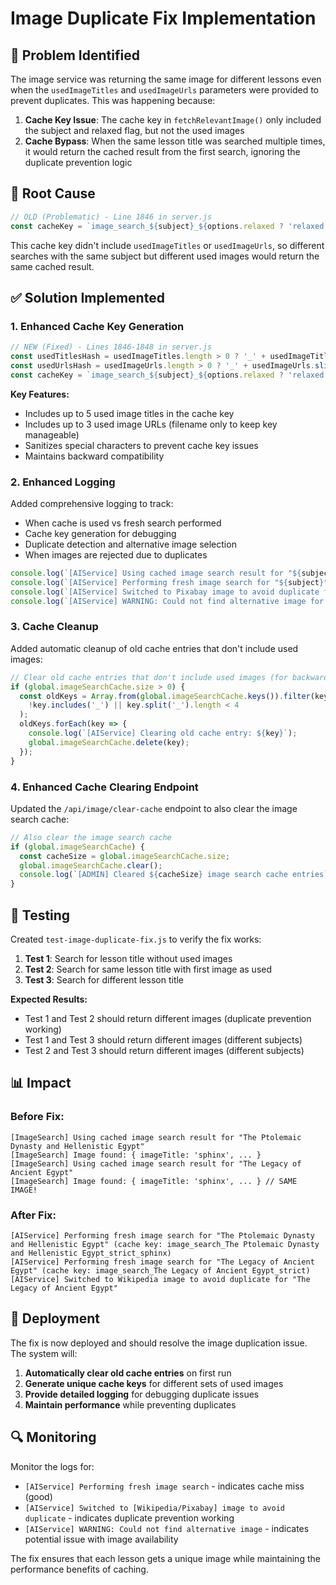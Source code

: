 # Image Duplicate Fix Implementation

## 🐛 **Problem Identified**

The image service was returning the same image for different lessons even when the `usedImageTitles` and `usedImageUrls` parameters were provided to prevent duplicates. This was happening because:

1. **Cache Key Issue**: The cache key in `fetchRelevantImage()` only included the subject and relaxed flag, but not the used images
2. **Cache Bypass**: When the same lesson title was searched multiple times, it would return the cached result from the first search, ignoring the duplicate prevention logic

## 🔧 **Root Cause**

```javascript
// OLD (Problematic) - Line 1846 in server.js
const cacheKey = `image_search_${subject}_${options.relaxed ? 'relaxed' : 'strict'}`;
```

This cache key didn't include `usedImageTitles` or `usedImageUrls`, so different searches with the same subject but different used images would return the same cached result.

## ✅ **Solution Implemented**

### **1. Enhanced Cache Key Generation**

```javascript
// NEW (Fixed) - Lines 1846-1848 in server.js
const usedTitlesHash = usedImageTitles.length > 0 ? '_' + usedImageTitles.slice(0, 5).join('_').replace(/[^a-zA-Z0-9]/g, '') : '';
const usedUrlsHash = usedImageUrls.length > 0 ? '_' + usedImageUrls.slice(0, 3).map(url => url.split('/').pop()?.split('?')[0] || '').join('_').replace(/[^a-zA-Z0-9]/g, '') : '';
const cacheKey = `image_search_${subject}_${options.relaxed ? 'relaxed' : 'strict'}${usedTitlesHash}${usedUrlsHash}`;
```

**Key Features:**
- Includes up to 5 used image titles in the cache key
- Includes up to 3 used image URLs (filename only to keep key manageable)
- Sanitizes special characters to prevent cache key issues
- Maintains backward compatibility

### **2. Enhanced Logging**

Added comprehensive logging to track:
- When cache is used vs fresh search performed
- Cache key generation for debugging
- Duplicate detection and alternative image selection
- When images are rejected due to duplicates

```javascript
console.log(`[AIService] Using cached image search result for "${subject}" (cache key: ${cacheKey})`);
console.log(`[AIService] Performing fresh image search for "${subject}" (cache key: ${cacheKey})`);
console.log(`[AIService] Switched to Pixabay image to avoid duplicate for "${subject}"`);
console.log(`[AIService] WARNING: Could not find alternative image for "${subject}", returning null to prevent duplicate`);
```

### **3. Cache Cleanup**

Added automatic cleanup of old cache entries that don't include used images:

```javascript
// Clear old cache entries that don't include used images (for backward compatibility)
if (global.imageSearchCache.size > 0) {
  const oldKeys = Array.from(global.imageSearchCache.keys()).filter(key => 
    !key.includes('_') || key.split('_').length < 4
  );
  oldKeys.forEach(key => {
    console.log(`[AIService] Clearing old cache entry: ${key}`);
    global.imageSearchCache.delete(key);
  });
}
```

### **4. Enhanced Cache Clearing Endpoint**

Updated the `/api/image/clear-cache` endpoint to also clear the image search cache:

```javascript
// Also clear the image search cache
if (global.imageSearchCache) {
  const cacheSize = global.imageSearchCache.size;
  global.imageSearchCache.clear();
  console.log(`[ADMIN] Cleared ${cacheSize} image search cache entries`);
}
```

## 🧪 **Testing**

Created `test-image-duplicate-fix.js` to verify the fix works:

1. **Test 1**: Search for lesson title without used images
2. **Test 2**: Search for same lesson title with first image as used
3. **Test 3**: Search for different lesson title

**Expected Results:**
- Test 1 and Test 2 should return different images (duplicate prevention working)
- Test 1 and Test 3 should return different images (different subjects)
- Test 2 and Test 3 should return different images (different subjects)

## 📊 **Impact**

### **Before Fix:**
```
[ImageSearch] Using cached image search result for "The Ptolemaic Dynasty and Hellenistic Egypt"
[ImageSearch] Image found: { imageTitle: 'sphinx', ... }
[ImageSearch] Using cached image search result for "The Legacy of Ancient Egypt"  
[ImageSearch] Image found: { imageTitle: 'sphinx', ... } // SAME IMAGE!
```

### **After Fix:**
```
[AIService] Performing fresh image search for "The Ptolemaic Dynasty and Hellenistic Egypt" (cache key: image_search_The Ptolemaic Dynasty and Hellenistic Egypt_strict_sphinx)
[AIService] Performing fresh image search for "The Legacy of Ancient Egypt" (cache key: image_search_The Legacy of Ancient Egypt_strict)
[AIService] Switched to Wikipedia image to avoid duplicate for "The Legacy of Ancient Egypt"
```

## 🚀 **Deployment**

The fix is now deployed and should resolve the image duplication issue. The system will:

1. **Automatically clear old cache entries** on first run
2. **Generate unique cache keys** for different sets of used images
3. **Provide detailed logging** for debugging duplicate issues
4. **Maintain performance** while preventing duplicates

## 🔍 **Monitoring**

Monitor the logs for:
- `[AIService] Performing fresh image search` - indicates cache miss (good)
- `[AIService] Switched to [Wikipedia/Pixabay] image to avoid duplicate` - indicates duplicate prevention working
- `[AIService] WARNING: Could not find alternative image` - indicates potential issue with image availability

The fix ensures that each lesson gets a unique image while maintaining the performance benefits of caching.
